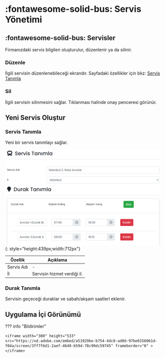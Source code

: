 # :fontawesome-solid-bus: Servis Yönetimi

## :fontawesome-solid-bus: Servisler

Firmanızdaki servis bilgileri oluşturulur, düzenlenir ya da silinir.

### Düzenle

İlgili servisin düzenlenebileceği ekrandır. Sayfadaki özellikler için bkz: [Servis Tanımla](#servis-tanimla)

### Sil

İlgili servisin silinmesini sağlar. Tıklanması halinde onay penceresi görünür.

## Yeni Servis Oluştur

### <a name="servis-tanimla"></a>Servis Tanımla

Yeni bir servis tanımlayı sağlar.

![](./images/servisTanimla.png){: style="height:439px;width:712px"}

| Özellik    | Açıklama                    |
| ---------- | --------------------------- |
| Servis Adı | -                           |
| İl         | Servisin hizmet verdiği il. |

### Durak Tanımla

Servisin geçeceği duraklar ve sabah/akşam saatleri eklenir.

## Uygulama İçi Görünümü

??? info "Bildirimler"

    <iframe width="300" height="533" src="https://xd.adobe.com/embed/a51929be-b754-4dc0-ad0d-97be0156061d-f04a/screen/3ff7f6d1-2aef-4649-b59d-78c99dc59745" frameborder="0" ></iframe>